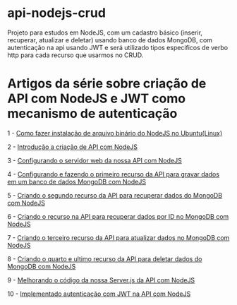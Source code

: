 # api-nodejs-crud
Projeto para estudos em NodeJS, com um cadastro básico (inserir, recuperar, atualizar e deletar) usando banco de dados MongoDB,
com autenticação na api usando JWT e será utilizado tipos especificos de verbo http para cada recurso que usarmos no CRUD.

# Artigos da série sobre criação de API com NodeJS e JWT como mecanismo de autenticação

1 - <a href="https://joaopaulors.wordpress.com/2018/04/04/como-fazer-instalacao-de-arquivo-binario-do-nodejs-no-ubuntulinux/">Como fazer instalação de arquivo binário do NodeJS no Ubuntu(Linux)</a>

2 - <a href="https://joaopaulors.wordpress.com/2018/05/10/introducao-a-criacao-de-api-com-nodejs/">Introdução a criação de API com NodeJS</a>

3 - <a href="https://joaopaulors.wordpress.com/2018/05/12/configurando-o-servidor-web-da-nossa-api-com-nodejs/">Configurando o servidor web da nossa API com NodeJS</a>

4 - <a href="https://joaopaulors.wordpress.com/2018/05/24/configurando-e-fazendo-o-primeiro-recurso-da-api-para-gravar-dados-em-um-banco-de-dados-mongodb-com-nodejs/">Configurando e fazendo o primeiro recurso da API para gravar dados em um banco de dados MongoDB com NodeJS</a> 

5 - <a href="https://joaopaulors.wordpress.com/2018/06/05/criando-o-segundo-recurso-da-api-para-recuperar-dados-do-mongodb-com-nodejs/">Criando o segundo recurso da API para recuperar dados do MongoDB com NodeJS</a> 

6 - <a href="https://joaopaulors.wordpress.com/2018/06/07/criando-o-recurso-na-api-para-recuperar-dados-por-id-no-mongodb-com-nodejs/">Criando o recurso na API para recuperar dados por ID no MongoDB com NodeJS</a>

7 - <a href="https://joaopaulors.wordpress.com/2018/06/10/criando-o-terceiro-recurso-da-api-para-atualizar-dados-no-mongodb-com-nodejs/">Criando o terceiro recurso da API para atualizar dados no MongoDB com NodeJS</a>

8 - <a href="https://joaopaulors.wordpress.com/2018/06/18/criando-o-quarto-e-ultimo-recurso-da-api-para-deletar-dados-do-mongodb-com-nodejs/">Criando o quarto e ultimo recurso da API para deletar dados do MongoDB com NodeJS</a>

9 - <a href="https://joaopaulors.wordpress.com/2018/06/29/melhorando-o-codigo-da-nossa-server-js-da-api-com-nodejs/">Melhorando o código da nossa Server.js da API com NodeJS</a>

10 - <a href="https://joaopaulors.wordpress.com/2018/09/03/implementado-autenticacao-com-jwt-na-api-com-nodejs/">Implementado autenticação com JWT na API com NodeJS</a>
